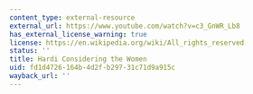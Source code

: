 ```yaml
---
content_type: external-resource
external_url: https://www.youtube.com/watch?v=c3_GnWR_Lb8
has_external_license_warning: true
license: https://en.wikipedia.org/wiki/All_rights_reserved
status: ''
title: Hardi Considering the Women
uid: fd1d4726-164b-4d2f-b297-31c71d9a915c
wayback_url: ''
---
```

